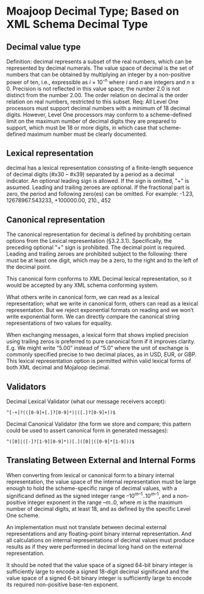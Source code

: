 # Moajoop Decimal Type; Based on XML Schema Decimal Type

## Decimal value type

 Definition: decimal represents a subset of the real numbers, which can be represented by decimal numerals. The value space of decimal is the set of numbers that can be obtained by multiplying an integer by a non-positive power of ten, i.e., expressible as _i_ × 10<sup>-n</sup> where _i_ and _n_ are integers and _n_ ≥ 0. Precision is not reflected in this value space; the number 2.0 is not distinct from the number 2.00. The order relation on decimal is the order relation on real numbers, restricted to this subset.
 Req: All Level One processors must support decimal numbers with a minimum of 18 decimal digits. However, Level One processors may conform to a scheme-defined limit on the maximum number of decimal digits they are prepared to support, which must be 18 or more digits, in which case that scheme-defined maximum number must be clearly documented.

## Lexical representation

decimal has a lexical representation consisting of a finite-length sequence of decimal digits (#x30 – #x39) separated by a period as a decimal indicator. An optional leading sign is allowed. If the sign is omitted, "+" is assumed. Leading and trailing zeroes are optional. If the fractional part is zero, the period and following zero(es) can be omitted. For example: -1.23, 12678967.543233, +100000.00, 210., 452

## Canonical representation

 The canonical representation for decimal is defined by prohibiting certain options from the Lexical representation (§3.2.3.1). Specifically, the preceding optional "+" sign is prohibited. The decimal point is required. Leading and trailing zeroes are prohibited subject to the following: there must be at least one digit, which may be a zero, to the right and to the left of the decimal point.

 This canonical form conforms to XML Decimal lexical representation, so it would be accepted by any XML schema conforming system.

 What others write in canonical form, we can read as a lexical representation; what we write in canonical form, others can read as a lexical representation. But we reject exponential formats on reading and we won’t write exponential form. We can directly compare the canonical string representations of two values for equality.

 When exchanging messages, a lexical form that shows implied precision using trailing zeros is preferred to pure canonical form if it improves clarity. E.g. We might write “5.00” instead of “5.0” where the unit of exchange is commonly specified precise to two decimal places, as in USD, EUR, or GBP. This lexical representation option is permitted within valid lexical forms of both XML decimal and Mojaloop decimal.

## Validators

 Decimal Lexical Validator (what our message receivers accept):

```^[-+]?(([0-9]+[.]?[0-9]*)|([.]?[0-9]+))$```

Decimal Canonical Validator (the form we store and compare; this pattern could be used to assert canonical form in generated messages):

```^([0]|([-]?[1-9][0-9]*))[.]([0]|([0-9]*[1-9]))$```

## Translating Between External and Internal Forms

 When converting from lexical or canonical form to a binary internal representation, the value space of the internal representation must be large enough to hold the scheme-specific range of decimal values, with a significand defined as the signed integer range –10<sup>_m_–1</sup>..10<sup>_m_–1</sup>, and a non-positive integer exponent in the range –_m_..0, where _m_ is the maximum number of decimal digits, at least 18, and as defined by the specific Level One scheme.

An implementation must not translate between decimal external representations and any floating-point binary internal representation. And all calculations on internal representations of decimal values must produce results as if they were performed in decimal long hand on the external representation.

It should be noted that the value space of a signed 64-bit binary integer is sufficiently large to encode a signed 18-digit decimal significand and the value space of a signed 6-bit binary integer is sufficiently large to encode its required non-positive base-ten exponent.

